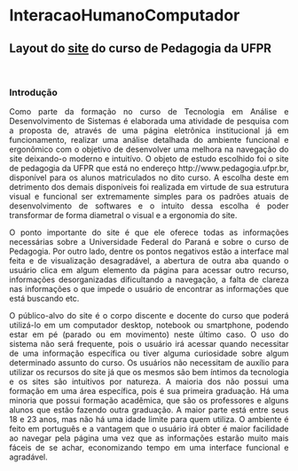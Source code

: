 # InteracaoHumanoComputador
## Layout do [site](http://pedagogia.ufpr.br/) do curso de Pedagogia da UFPR
<br>

### Introdução

<div style="text-align: justify"> 
Como parte da formação no curso de Tecnologia em Análise e Desenvolvimento de Sistemas é elaborada  uma atividade de pesquisa com a proposta de, através de uma página eletrônica institucional já em funcionamento, realizar uma análise detalhada do ambiente funcional e ergonômico com o objetivo de desenvolver uma melhora na navegação do site deixando-o moderno e intuitívo.
O objeto de estudo escolhido foi o site de pedagogia da UFPR que está no endereço http://www.pedagogia.ufpr.br, disponível para os alunos matriculados no dito curso. A escolha deste em detrimento dos demais disponíveis foi realizada em virtude de sua estrutura visual e funcional ser extremamente simples para os padrões atuais de desenvolvimento de softwares e o intuito dessa escolha é poder transformar de forma diametral o visual e a ergonomia do site.
  
O ponto importante do site é que ele oferece todas as informações necessárias sobre a Universidade Federal do Paraná e sobre o curso de Pedagogia. Por outro lado, dentre os pontos negativos estão a interface mal feita e de visualização desagradável, a abertura de outra aba quando o usuário clica em algum elemento da página para acessar outro recurso, informações desorganizadas dificultando a navegação, a falta de clareza nas informações o que impede o usuário de encontrar as informações que está buscando etc.

O público-alvo do site é o corpo discente e docente do curso que poderá utilizá-lo em um computador desktop, notebook ou smartphone, podendo estar em pé (parado ou em movimento) neste último caso. O uso do sistema não será frequente, pois o usuário irá acessar quando necessitar de uma informação específica ou tiver alguma curiosidade sobre algum determinado assunto do curso. Os usuários não necessitam de auxílio para utilizar os recursos do site já que os mesmos são bem íntimos da tecnologia e os sites são intuitivos por natureza. A maioria dos não possui uma formação em uma área específica, pois é sua primeira graduação. Há uma minoria que possui formação acadêmica, que são os professores e alguns alunos que estão fazendo outra graduação. A maior parte está entre seus 18 e 23 anos, mas não há uma idade limite para quem utiliza. O ambiente é feito em português e a vantagem que o usuário irá obter é maior facilidade ao navegar pela página uma vez que as informações estarão muito mais fáceis de se achar, economizando tempo em uma interface funcional e agradável.
</div>
